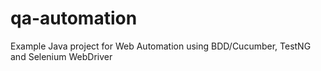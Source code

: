 # qa-automation
Example Java project for Web Automation using BDD/Cucumber, TestNG and Selenium WebDriver
